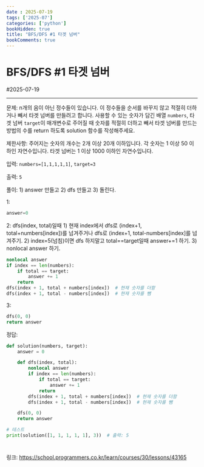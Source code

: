 ```yaml
---
date : 2025-07-19
tags: ['2025-07']
categories: ['python']
bookHidden: true
title: "BFS/DFS #1 타겟 넘버"
bookComments: true
---
```


# BFS/DFS #1 타겟 넘버

#2025-07-19

---


문제: n개의 음이 아닌 정수들이 있습니다. 이 정수들을 순서를 바꾸지 않고 적절히 더하거나 빼서 타겟 넘버를 만들려고 합니다. 사용할 수 있는 숫자가 담긴 배열 `numbers`, 타겟 넘버 `target`이 매개변수로 주어질 때 숫자를 적절히 더하고 빼서 타겟 넘버를 만드는 방법의 수를 return 하도록 solution 함수를 작성해주세요.

제한사항: 주어지는 숫자의 개수는 2개 이상 20개 이하입니다. 각 숫자는 1 이상 50 이하인 자연수입니다. 타겟 넘버는 1 이상 1000 이하인 자연수입니다.

입력: `numbers=[1,1,1,1,1]`, `target=3`

출력: `5`

풀이: 1) answer 만들고 2) dfs 만들고 3) 돌린다.

1:
```python
answer=0
```

2: dfs(index, total)일때 1) 현재 index에서 dfs로 (index+1, total+numbers[index])를 넘겨주거나 dfs로 (index+1, total-numbers[index]를 넘겨주기. 2) index=5(넘침)이면 dfs 하지말고 total==target일때 answer+=1 하기. 3) nonlocal answer 하기.

```python
nonlocal answer
if index == len(numbers):
    if total == target:
        answer += 1
    return
dfs(index + 1, total + numbers[index])  # 현재 숫자를 더함
dfs(index + 1, total - numbers[index])  # 현재 숫자를 뺌
```

3:
```python
dfs(0, 0)
return answer
```

정답:

```python
def solution(numbers, target):
    answer = 0

    def dfs(index, total):
        nonlocal answer
        if index == len(numbers):
            if total == target:
                answer += 1
            return
        dfs(index + 1, total + numbers[index])  # 현재 숫자를 더함
        dfs(index + 1, total - numbers[index])  # 현재 숫자를 뺌

    dfs(0, 0)
    return answer

# 테스트
print(solution([1, 1, 1, 1, 1], 3))  # 출력: 5
```

#

링크: https://school.programmers.co.kr/learn/courses/30/lessons/43165
